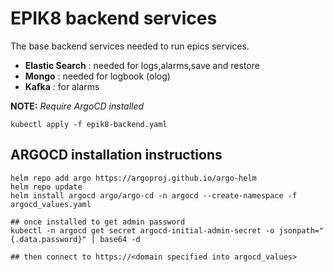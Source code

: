 # EPIK8 backend services
The base backend services needed to run epics services.


- __Elastic Search__  : needed for logs,alarms,save and restore
- __Mongo__  : needed for logbook (olog)
- __Kafka__  : for alarms

__NOTE:__
*Require ArgoCD installed*

```
kubectl apply -f epik8-backend.yaml
```

## ARGOCD installation instructions
```
helm repo add argo https://argoproj.github.io/argo-helm
helm repo update
helm install argocd argo/argo-cd -n argocd --create-namespace -f argocd_values.yaml

## once installed to get admin password
kubectl -n argocd get secret argocd-initial-admin-secret -o jsonpath="{.data.password}" | base64 -d

## then connect to https://<domain specified into argocd_values>
```
